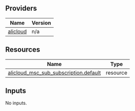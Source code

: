 <!-- BEGIN_TF_DOCS -->
## Providers

| Name | Version |
|------|---------|
| <a name="provider_alicloud"></a> [alicloud](#provider\_alicloud) | n/a |

## Resources

| Name | Type |
|------|------|
| [alicloud_msc_sub_subscription.default](https://registry.terraform.io/providers/hashicorp/alicloud/latest/docs/resources/msc_sub_subscription) | resource |

## Inputs

No inputs.
<!-- END_TF_DOCS -->    